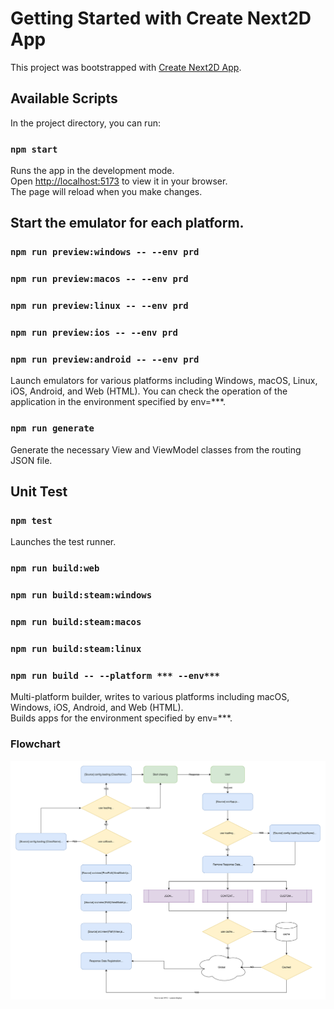 # Getting Started with Create Next2D App

This project was bootstrapped with [Create Next2D App](https://github.com/Next2D/create-next2d-app).

## Available Scripts

In the project directory, you can run:

### `npm start`

Runs the app in the development mode.  
Open [http://localhost:5173](http://localhost:5173) to view it in your browser.  
The page will reload when you make changes.  

## Start the emulator for each platform.

### `npm run preview:windows -- --env prd`
### `npm run preview:macos -- --env prd`
### `npm run preview:linux -- --env prd`
### `npm run preview:ios -- --env prd`
### `npm run preview:android -- --env prd`

Launch emulators for various platforms including Windows, macOS, Linux, iOS, Android, and Web (HTML).
You can check the operation of the application in the environment specified by env=***.

### `npm run generate`

Generate the necessary View and ViewModel classes from the routing JSON file.

## Unit Test

### `npm test`

Launches the test runner.

### `npm run build:web`
### `npm run build:steam:windows`
### `npm run build:steam:macos`
### `npm run build:steam:linux`
### `npm run build -- --platform *** --env***`

Multi-platform builder, writes to various platforms including macOS, Windows, iOS, Android, and Web (HTML).  
Builds apps for the environment specified by env=***.

### Flowchart
![Flowchart](https://raw.githubusercontent.com/Next2D/framework/main/Framework_Flowchart.svg)